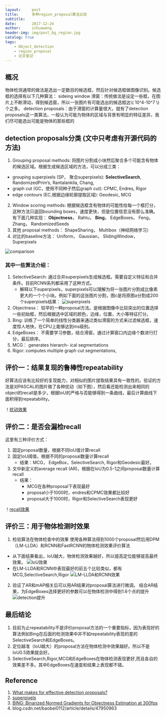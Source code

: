 ```yaml
---
layout:     post
title:      多种region_proposal算法比较
subtitle:   
date:       2017-12-24
author:     zihuaweng
header-img: img/post_bg_region.jpg
catalog: true
tags:
    - Object_detection
    - region_proposal
    - 论文笔记
---
```


## 概况
物体检测通常的做法是选出一定数目的候选框，然后针对候选框做图像识别。候选框的选择有以下几种算法：
sideing window 滑窗：传统做法是设定一些框，在图片上不断滑动，得到候选窗，所以一张图片有可能选出的候选框达\\( 10^4-10^7 \\)个之多。
detection proposals：由于滑窗的计算量很大，就有了detection proposals这一类算法，一般认为可能为物体的区域与背景有明显的特征差异，我们尽可能选出可能是物体的那些框的

## detection proposals分类 (文中只考虑有开源代码的方法)
1. Grouping proposal methods: 将图片分割成小块然后聚合多个可能含有物体的候选区域。根据生成候选区域的方法，可以分成三类： 
- grouping superpixels (SP， 聚合superpixels): **SelectiveSearch**, RandomizedPrim’s, Rantalankila, Chang, 
- graph cut (GC，使用不同种子然后graph cut): CPMC, Endres, Rigor
- edge contours (EC,根据边缘轮廓提取区域): Geodesic, MCG
2. Window  scoring methods: 根据候选框含有物体的可能性给每一个框打分，这种方法只返回bounding boxes，速度更快，但是位置信息没有那么准确。有下面几种实现：
**Objectness**， Rahtu， **Bing**， EdgeBoxes， Feng， Zhang， RandomizedSeeds
3. 其他 proposal methods：
ShapeSharing， Multibox（神经网络学习）
4. 对比的baseline方法：
Uniform， Gaussian， SlidingWindow， Superpixels

![comparison](http://zihuaweng.github.io/post_images/region_proposal/comparison.png)

### 其中一些算法介绍：
1. SelectiveSearch: 通过合并superpixels生成候选框。需要自定义特征和合并条件。目前RCNN系列都采用了这种方式。
    - 解释以下superpixels，superpixels可以理解为将一张图片分割成比像素更大的一个个小块。例如下面的这张图片分割，图c是将原图a分割成200个superpixels结果：
    ![superpixels](http://zihuaweng.github.io/post_images/region_proposal/superpixels.png)
2. Objectness： 较早的一种proposal方法。是根据图像中比较突出的位置选择一些初始框，然后根据选中区域的颜色，边缘，位置，大小等特征打分。
3. Bing: 训练了一个简单的线性分类器来通过类似滑窗的方式来过滤候选框，速度惊人地快，在CPU上能够达到ms级别。
4. EdgeBoxes： 不需要学习参数，结合滑窗，通过计算窗口内边缘个数进行打分，最后排序。
5. MCG： generates hierarch-
ical segmentations
6. Rigor: computes
multiple graph cut segmentations,

   
## 评价一：结果复现的鲁棒性repeatability
好算法应该有比较好的复现能力，对相似的图片提取结果具有一致性的。验证的方法是对PASCAL的图片做了各种扰动（如下图），然后看还能检测出来相同的object的recall是多少，根据IoU的严格与否能够得到一条曲线，最后计算曲线下面积得到repeatability。

！[扰动效果](http://zihuaweng.github.io/post_images/region_proposal/change_image.png)

## 评价二：是否会漏检recall
这里有三种评价方式：
1. 固定proposal数量，根据不同IoU值计算recall
2. 固定IoU阈值，根据不同的proposal数量计算recall
    - 结果：MCG， EdgeBox，SelectiveSearch, Rigor和Geodesic最好。
3. 文中新定义的average recall (AR)，根据在IoU为0.5-1之间proposal数量计算recall
    - 结果：
        - MCG在各种proposal下表现最好
        - proposal小于1000时，endres和CPMC效果都比较好
        - proposal大于1000时，Rigor和SelectiveSearch表现更好

！[recall效果](http://zihuaweng.github.io/post_images/region_proposal/ap_result.png)

## 评价三：用于物体检测时效果
1. 检验算法在物体检查中的效果 
使用各种算法得到1000个proposal然后用DPM（LM-LLDA）和RCNN和FastRCNN的物体检测效果评价算法
- 从下面结果看出，IoU越大，物体检测效果越好，所以提高定位能够提高最终效果。
![IoU效果](http://zihuaweng.github.io/post_images/region_proposal/iou_gt.png)
- 在LM-LLDA和RCNN中表现最好的前五个比较类似，都有MCG,SelectiveSearch,Rigor
![LM-LLDA和RCNN效果](http://zihuaweng.github.io/post_images/region_proposal/detection_result.png)
2. 验证了AR和mAP相关后可以用AR结果对proposal算法进行微调。
结合AR结果，为EdgeBoxes选择更好的参数可以在物体检测中得到1.6个点的提升
![detection提升](http://zihuaweng.github.io/post_images/region_proposal/edgeboxes.png)
## 最后结论
1. 目前为止repeatability不是评价proposal方法的一个重要指标，因为表现好的算法例如Bing在后面的检测效果中并不如repeatability表现的差的SelectiveSearch和EdgeBoxes。
2. 定位越准（IoU越大）的proposal方法在物体检测中效果越好。所以不是IoU0.5效果就会好。
3. SelectiveSearch,Rigor,MCG和EdgeBoxes在物体检测表现更好,而且各自的效果差不多。其中EdgeBoxes在速度和结果上表现都不错。

## Reference
1. [What makes for effective detection proposals?](https://arxiv.org/abs/1502.05082)
2. [superpixels](http://ttic.uchicago.edu/~xren/research/superpixel)
3. [BING: Binarized Normed Gradients for Objectness Estimation at 300fps](http://ieeexplore.ieee.org/document/6909816/)
4. blog.csdn.net/baobei0112/article/details/47950963

